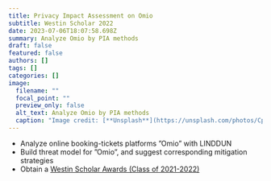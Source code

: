 ```yaml
---
title: Privacy Impact Assessment on Omio
subtitle: Westin Scholar 2022
date: 2023-07-06T18:07:58.698Z
summary: Analyze Omio by PIA methods
draft: false
featured: false
authors: []
tags: []
categories: []
image:
  filename: ""
  focal_point: ""
  preview_only: false
  alt_text: Analyze Omio by PIA methods
  caption: "Image credit: [**Unsplash**](https://unsplash.com/photos/CpkOjOcXdUY)"
---
```

- Analyze online booking-tickets platforms ”Omio” with LINDDUN
- Build threat model for ”Omio”, and suggest corresponding mitigation strategies
- Obtain a [Westin Scholar Awards (Class of 2021-2022)](https://iapp.org/resources/article/westin-scholar-awards/)